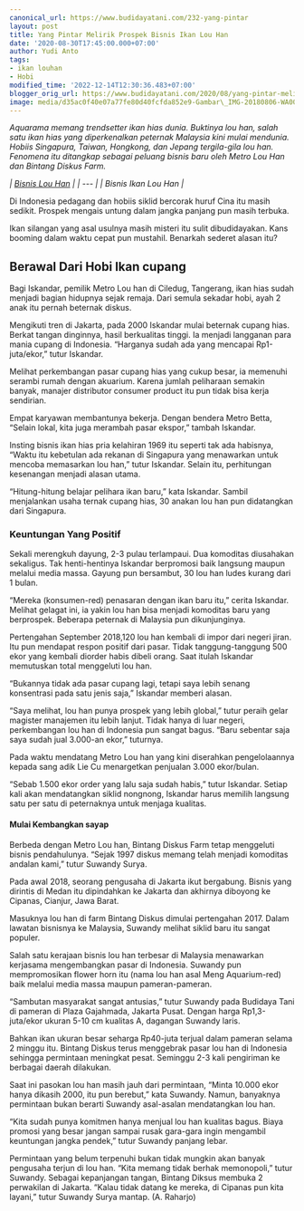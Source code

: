 ```yaml
---
canonical_url: https://www.budidayatani.com/232-yang-pintar
layout: post
title: Yang Pintar Melirik Prospek Bisnis Ikan Lou Han
date: '2020-08-30T17:45:00.000+07:00'
author: Yudi Anto
tags:
- ikan louhan
- Hobi
modified_time: '2022-12-14T12:30:36.483+07:00'
blogger_orig_url: https://www.budidayatani.com/2020/08/yang-pintar-melirik-prospek-bisnis-ikan.html
image: media/d35ac0f40e07a77fe80d40fcfda852e9-Gambar\_IMG-20180806-WA0063\_1227x800-768x501.jpg
---
```

*Aquarama memang trendsetter ikan hias dunia. Buktinya lou han, salah satu ikan hias yang diperkenalkan peternak Malaysia kini mulai mendunia. Hobiis Singapura, Taiwan, Hongkong, dan Jepang tergila-gila lou han. Fenomena itu ditangkap sebagai peluang bisnis baru oleh Metro Lou Han dan Bintang Diskus Farm.*

*| [Bisnis Lou Han](https://blogger.googleusercontent.com/img/b/R29vZ2xl/AVvXsEi2ehHNFiK997fbJxJkftIGPCph8n_2V9lHBevoB4soLl6VGhamimiduIdwyb7ZAZ-s69lq3EnmUyxG_5zu_4oSpaQV4WRUTtq-ipDZMJPmiz6bz6QD0VolpgC7tviP1Y8ewcdUAp4-Z_-5/s422/Gambar_IMG-20180806-WA0063_1227x800-768x501.jpg) |
| --- |
| *Bisnis Ikan Lou Han* |*

Di Indonesia pedagang dan hobiis siklid bercorak huruf Cina itu masih sedikit. Prospek mengais untung dalam jangka panjang pun masih terbuka. 

Ikan silangan yang asal usulnya masih misteri itu sulit dibudidayakan. Kans booming dalam waktu cepat pun mustahil. Benarkah sederet alasan itu?

## Berawal Dari Hobi Ikan cupang

Bagi Iskandar, pemilik Metro Lou han di Ciledug, Tangerang, ikan hias sudah menjadi bagian hidupnya sejak remaja. Dari semula sekadar hobi, ayah 2 anak itu pernah beternak diskus. 

Mengikuti tren di Jakarta, pada 2000 Iskandar mulai beternak cupang hias. Berkat tangan dinginnya, hasil berkualitas tinggi. Ia menjadi langganan para mania cupang di Indonesia. “Harganya sudah ada yang mencapai Rp1-juta/ekor,” tutur Iskandar.

Melihat perkembangan pasar cupang hias yang cukup besar, ia memenuhi serambi rumah dengan akuarium. Karena jumlah peliharaan semakin banyak, manajer distributor consumer product itu pun tidak bisa kerja sendirian. 

Empat karyawan membantunya bekerja. Dengan bendera Metro Betta, “Selain lokal, kita juga merambah pasar ekspor,” tambah Iskandar.

Insting bisnis ikan hias pria kelahiran 1969 itu seperti tak ada habisnya, “Waktu itu kebetulan ada rekanan di Singapura yang menawarkan untuk mencoba memasarkan lou han,” tutur Iskandar. Selain itu, perhitungan kesenangan menjadi alasan utama. 

“Hitung-hitung belajar pelihara ikan baru,” kata Iskandar. Sambil menjalankan usaha ternak cupang hias, 30 anakan lou han pun didatangkan dari Singapura.

### Keuntungan Yang Positif

Sekali merengkuh dayung, 2-3 pulau terlampaui. Dua komoditas diusahakan sekaligus. Tak henti-hentinya Iskandar berpromosi baik langsung maupun melalui media massa. Gayung pun bersambut, 30 lou han ludes kurang dari 1 bulan. 

“Mereka (konsumen-red) penasaran dengan ikan baru itu,” cerita Iskandar. Melihat gelagat ini, ia yakin lou han bisa menjadi komoditas baru yang berprospek. Beberapa peternak di Malaysia pun dikunjunginya.

Pertengahan September 2018,120 lou han kembali di impor dari negeri jiran. Itu pun mendapat respon positif dari pasar. Tidak tanggung-tanggung 500 ekor yang kembali diorder habis dibeli orang. Saat itulah Iskandar memutuskan total menggeluti lou han. 

“Bukannya tidak ada pasar cupang lagi, tetapi saya lebih senang konsentrasi pada satu jenis saja,” Iskandar memberi alasan.

“Saya melihat, lou han punya prospek yang lebih global,” tutur peraih gelar magister manajemen itu lebih lanjut. Tidak hanya di luar negeri, perkembangan lou han di Indonesia pun sangat bagus. “Baru sebentar saja saya sudah jual 3.000-an ekor,” tuturnya.

Pada waktu mendatang Metro Lou han yang kini diserahkan pengelolaannya kepada sang adik Lie Cu menargetkan penjualan 3.000 ekor/bulan. 

“Sebab 1.500 ekor order yang lalu saja sudah habis,” tutur Iskandar. Setiap kali akan mendatangkan siklid nongnong, Iskandar harus memilih langsung satu per satu di peternaknya untuk menjaga kualitas.

#### Mulai Kembangkan sayap

Berbeda dengan Metro Lou han, Bintang Diskus Farm tetap menggeluti bisnis pendahulunya. “Sejak 1997 diskus memang telah menjadi komoditas andalan kami,” tutur Suwandy Surya. 

Pada awal 2018, seorang pengusaha di Jakarta ikut bergabung. Bisnis yang dirintis di Medan itu dipindahkan ke Jakarta dan akhirnya diboyong ke Cipanas, Cianjur, Jawa Barat.

Masuknya lou han di farm Bintang Diskus dimulai pertengahan 2017. Dalam lawatan bisnisnya ke Malaysia, Suwandy melihat siklid baru itu sangat populer. 

Salah satu kerajaan bisnis lou han terbesar di Malaysia menawarkan kerjasama mengembangkan pasar di Indonesia. Suwandy pun mempromosikan flower horn itu (nama lou han asal Meng Aquarium-red) baik melalui media massa maupun pameran-pameran.

“Sambutan masyarakat sangat antusias,” tutur Suwandy pada Budidaya Tani di pameran di Plaza Gajahmada, Jakarta Pusat. Dengan harga Rp1,3-juta/ekor ukuran 5-10 cm kualitas A, dagangan Suwandy laris. 

Bahkan ikan ukuran besar seharga Rp40-juta terjual dalam pameran selama 2 minggu itu. Bintang Diskus terus menggebrak pasar lou han di Indonesia sehingga permintaan meningkat pesat. Seminggu 2-3 kali pengiriman ke berbagai daerah dilakukan.

Saat ini pasokan lou han masih jauh dari permintaan, “Minta 10.000 ekor hanya dikasih 2000, itu pun berebut,” kata Suwandy. Namun, banyaknya permintaan bukan berarti Suwandy asal-asalan mendatangkan lou han. 

“Kita sudah punya komitmen hanya menjual lou han kualitas bagus. Biaya promosi yang besar jangan sampai rusak gara-gara ingin mengambil keuntungan jangka pendek,” tutur Suwandy panjang lebar.

Permintaan yang belum terpenuhi bukan tidak mungkin akan banyak pengusaha terjun di lou han. “Kita memang tidak berhak memonopoli,” tutur Suwandy. Sebagai kepanjangan tangan, Bintang Diksus membuka 2 perwakilan di Jakarta. “Kalau tidak datang ke mereka, di Cipanas pun kita layani,” tutur Suwandy Surya mantap. (A. Raharjo)

 

